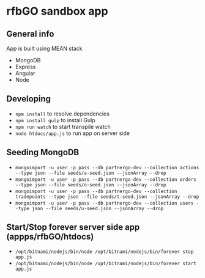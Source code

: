 # rfbGO sandbox app

## General info
App is built using MEAN stack
* MongoDB
* Express
* Angular
* Node

## Developing
* `npm install` to resolve dependencies
* `npm install gulp` to install Gulp
* `npm run watch` to start transpile watch
* `node htdocs/app.js` to run app on server side

## Seeding MongoDB
* `mongoimport -u user -p pass --db partnergo-dev --collection actions --type json --file seeds/a-seed.json --jsonArray --drop`
* `mongoimport -u user -p pass --db partnergo-dev --collection orders --type json --file seeds/o-seed.json --jsonArray --drop`
* `mongoimport -u user -p pass --db partnergo-dev --collection tradepoints --type json --file seeds/t-seed.json --jsonArray --drop`
* `mongoimport -u user -p pass --db partnergo-dev --collection users --type json --file seeds/u-seed.json --jsonArray --drop`

## Start/Stop forever server side app (appps/rfbGO/htdocs)
* `/opt/bitnami/nodejs/bin/node /opt/bitnami/nodejs/bin/forever stop app.js`
* `/opt/bitnami/nodejs/bin/node /opt/bitnami/nodejs/bin/forever start app.js`
